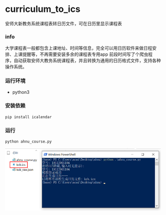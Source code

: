 # curriculum_to_ics
安师大新教务系统课程表转日历文件，可在日历里显示课程表

### info
大学课程表一般都包含上课地址、时间等信息，完全可以用日历软件来做日程安排、上课提醒等，不再需要安装多余的课程表专用app
前段时间写了个爬虫程序，自动获取安师大教务系统课程表，并且转换为通用的日历格式文件，支持各种操作系统。

### 运行环境
- python3

### 安装依赖
```
pip install icalendar
```

### 运行
```
python ahnu_course.py
```

![run](run.png)
